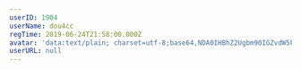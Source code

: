 ```yaml
---
userID: 1904
userName: dou4cc
regTime: 2019-06-24T21:58:00.000Z
avatar: 'data:text/plain; charset=utf-8;base64,NDA0IHBhZ2Ugbm90IGZvdW5kCg=='
userURL: null
---
```



